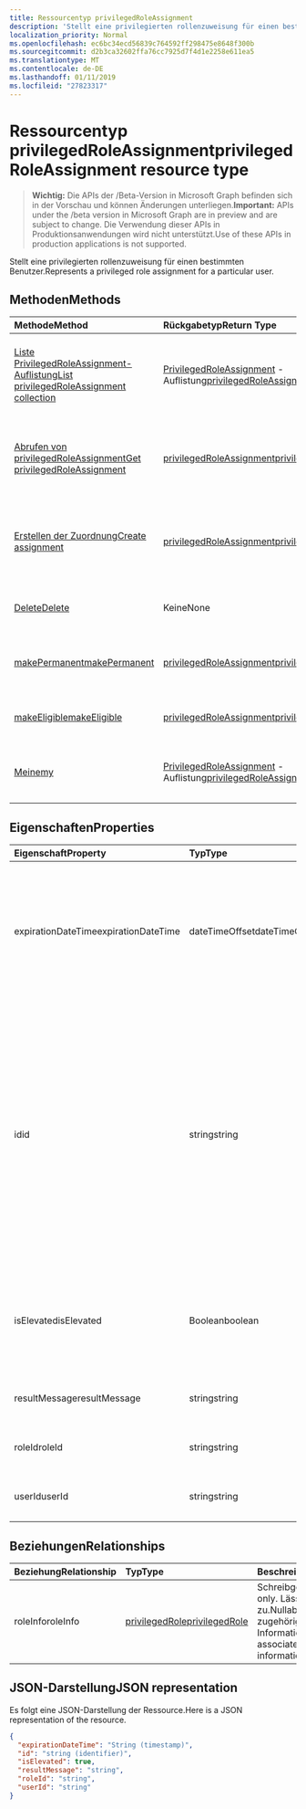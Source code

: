 ```yaml
---
title: Ressourcentyp privilegedRoleAssignment
description: 'Stellt eine privilegierten rollenzuweisung für einen bestimmten Benutzer. '
localization_priority: Normal
ms.openlocfilehash: ec6bc34ecd56839c764592ff298475e8648f300b
ms.sourcegitcommit: d2b3ca32602ffa76cc7925d7f4d1e2258e611ea5
ms.translationtype: MT
ms.contentlocale: de-DE
ms.lasthandoff: 01/11/2019
ms.locfileid: "27823317"
---
```

# <a name="privilegedroleassignment-resource-type"></a><span data-ttu-id="1b702-103">Ressourcentyp privilegedRoleAssignment</span><span class="sxs-lookup"><span data-stu-id="1b702-103">privilegedRoleAssignment resource type</span></span>

> <span data-ttu-id="1b702-104">**Wichtig:** Die APIs der /Beta-Version in Microsoft Graph befinden sich in der Vorschau und können Änderungen unterliegen.</span><span class="sxs-lookup"><span data-stu-id="1b702-104">**Important:** APIs under the /beta version in Microsoft Graph are in preview and are subject to change.</span></span> <span data-ttu-id="1b702-105">Die Verwendung dieser APIs in Produktionsanwendungen wird nicht unterstützt.</span><span class="sxs-lookup"><span data-stu-id="1b702-105">Use of these APIs in production applications is not supported.</span></span>

<span data-ttu-id="1b702-106">Stellt eine privilegierten rollenzuweisung für einen bestimmten Benutzer.</span><span class="sxs-lookup"><span data-stu-id="1b702-106">Represents a privileged role assignment for a particular user.</span></span> 


## <a name="methods"></a><span data-ttu-id="1b702-107">Methoden</span><span class="sxs-lookup"><span data-stu-id="1b702-107">Methods</span></span>

| <span data-ttu-id="1b702-108">Methode</span><span class="sxs-lookup"><span data-stu-id="1b702-108">Method</span></span>           | <span data-ttu-id="1b702-109">Rückgabetyp</span><span class="sxs-lookup"><span data-stu-id="1b702-109">Return Type</span></span>    |<span data-ttu-id="1b702-110">Beschreibung</span><span class="sxs-lookup"><span data-stu-id="1b702-110">Description</span></span>|
|:---------------|:--------|:----------|
|[<span data-ttu-id="1b702-111">Liste PrivilegedRoleAssignment-Auflistung</span><span class="sxs-lookup"><span data-stu-id="1b702-111">List privilegedRoleAssignment collection</span></span>](../api/privilegedroleassignment-list.md) | <span data-ttu-id="1b702-112">[PrivilegedRoleAssignment](privilegedroleassignment.md) -Auflistung</span><span class="sxs-lookup"><span data-stu-id="1b702-112">[privilegedRoleAssignment](privilegedroleassignment.md) collection</span></span>|<span data-ttu-id="1b702-113">Rufen Sie die Auflistung von PrivilegedRoleAssignment-Objekten.</span><span class="sxs-lookup"><span data-stu-id="1b702-113">Get the collection of privilegedRoleAssignment objects.</span></span>|
|[<span data-ttu-id="1b702-114">Abrufen von privilegedRoleAssignment</span><span class="sxs-lookup"><span data-stu-id="1b702-114">Get privilegedRoleAssignment</span></span>](../api/privilegedroleassignment-get.md) | [<span data-ttu-id="1b702-115">privilegedRoleAssignment</span><span class="sxs-lookup"><span data-stu-id="1b702-115">privilegedRoleAssignment</span></span>](privilegedroleassignment.md) |<span data-ttu-id="1b702-116">Lesen Sie Eigenschaften und Beziehungen des PrivilegedRoleAssignment-Objekts.</span><span class="sxs-lookup"><span data-stu-id="1b702-116">Read properties and relationships of privilegedRoleAssignment object.</span></span>|
|[<span data-ttu-id="1b702-117">Erstellen der Zuordnung</span><span class="sxs-lookup"><span data-stu-id="1b702-117">Create assignment</span></span>](../api/privilegedroleassignment-post-privilegedroleassignments.md) |[<span data-ttu-id="1b702-118">privilegedRoleAssignment</span><span class="sxs-lookup"><span data-stu-id="1b702-118">privilegedRoleAssignment</span></span>](privilegedroleassignment.md)| <span data-ttu-id="1b702-119">Erstellen Sie eine neue Zuordnung, indem Sie das Veröffentlichen in der Assignments-Auflistung.</span><span class="sxs-lookup"><span data-stu-id="1b702-119">Create a new assignment by posting to the assignments collection.</span></span>|
|[<span data-ttu-id="1b702-120">Delete</span><span class="sxs-lookup"><span data-stu-id="1b702-120">Delete</span></span>](../api/privilegedroleassignment-delete.md) | <span data-ttu-id="1b702-121">Keine</span><span class="sxs-lookup"><span data-stu-id="1b702-121">None</span></span> |<span data-ttu-id="1b702-122">PrivilegedRoleAssignment-Objekt zu löschen.</span><span class="sxs-lookup"><span data-stu-id="1b702-122">Delete privilegedRoleAssignment object.</span></span> |
|[<span data-ttu-id="1b702-123">makePermanent</span><span class="sxs-lookup"><span data-stu-id="1b702-123">makePermanent</span></span>](../api/privilegedroleassignment-makepermanent.md)|[<span data-ttu-id="1b702-124">privilegedRoleAssignment</span><span class="sxs-lookup"><span data-stu-id="1b702-124">privilegedRoleAssignment</span></span>](privilegedroleassignment.md)|<span data-ttu-id="1b702-125">Stellen Sie die rollenzuweisung als dauerhaft entfernt.</span><span class="sxs-lookup"><span data-stu-id="1b702-125">Make the role assignment as permanent.</span></span>|
|[<span data-ttu-id="1b702-126">makeEligible</span><span class="sxs-lookup"><span data-stu-id="1b702-126">makeEligible</span></span>](../api/privilegedroleassignment-makeeligible.md)|[<span data-ttu-id="1b702-127">privilegedRoleAssignment</span><span class="sxs-lookup"><span data-stu-id="1b702-127">privilegedRoleAssignment</span></span>](privilegedroleassignment.md)|<span data-ttu-id="1b702-128">Stellen Sie die rollenzuweisung als geeignet.</span><span class="sxs-lookup"><span data-stu-id="1b702-128">Make the role assignment as eligible.</span></span>|
|[<span data-ttu-id="1b702-129">Meine</span><span class="sxs-lookup"><span data-stu-id="1b702-129">my</span></span>](../api/privilegedroleassignment-my.md)|<span data-ttu-id="1b702-130">[PrivilegedRoleAssignment](privilegedroleassignment.md) -Auflistung</span><span class="sxs-lookup"><span data-stu-id="1b702-130">[privilegedRoleAssignment](privilegedroleassignment.md) collection</span></span>|<span data-ttu-id="1b702-131">Abrufen des aktuellen Benutzers privilegierten rollenzuweisungen.</span><span class="sxs-lookup"><span data-stu-id="1b702-131">Get the current user's privileged role assignments.</span></span>|

## <a name="properties"></a><span data-ttu-id="1b702-132">Eigenschaften</span><span class="sxs-lookup"><span data-stu-id="1b702-132">Properties</span></span>
| <span data-ttu-id="1b702-133">Eigenschaft</span><span class="sxs-lookup"><span data-stu-id="1b702-133">Property</span></span>     | <span data-ttu-id="1b702-134">Typ</span><span class="sxs-lookup"><span data-stu-id="1b702-134">Type</span></span>   |<span data-ttu-id="1b702-135">Beschreibung</span><span class="sxs-lookup"><span data-stu-id="1b702-135">Description</span></span>|
|:---------------|:--------|:----------|
|<span data-ttu-id="1b702-136">expirationDateTime</span><span class="sxs-lookup"><span data-stu-id="1b702-136">expirationDateTime</span></span>|<span data-ttu-id="1b702-137">dateTimeOffset</span><span class="sxs-lookup"><span data-stu-id="1b702-137">dateTimeOffset</span></span>|<span data-ttu-id="1b702-138">Die UTC-DateTime, die temporäre privilegierten rollenzuweisung abgelaufen sein wird.</span><span class="sxs-lookup"><span data-stu-id="1b702-138">The UTC DateTime when the temporary privileged role assignment will be expired.</span></span> <span data-ttu-id="1b702-139">Für permanente rollenzuweisung ist der Wert null.</span><span class="sxs-lookup"><span data-stu-id="1b702-139">For permanent role assignment, the value is null.</span></span>|
|<span data-ttu-id="1b702-140">id</span><span class="sxs-lookup"><span data-stu-id="1b702-140">id</span></span>|<span data-ttu-id="1b702-141">string</span><span class="sxs-lookup"><span data-stu-id="1b702-141">string</span></span>| <span data-ttu-id="1b702-142">Der eindeutige Bezeichner für die privilegierten rollenzuweisung.</span><span class="sxs-lookup"><span data-stu-id="1b702-142">The unique identifier for the privileged role assignment.</span></span> <span data-ttu-id="1b702-143">Schreibgeschützt.</span><span class="sxs-lookup"><span data-stu-id="1b702-143">Read-only.</span></span> <span data-ttu-id="1b702-144">Es ist im Format "UserId_roleId", wobei Benutzer-ID ist die GUID-Zeichenfolge für Azure AD-Benutzer-Id und RoleId ist die GUID für Azure Administrator Rollen-Id-Zeichenfolge.</span><span class="sxs-lookup"><span data-stu-id="1b702-144">It is in the format of 'userId_roleId', where userId is the GUID string for Azure AD user id, and roleId is the GUID string for Azure administrator role id.</span></span>|
|<span data-ttu-id="1b702-145">isElevated</span><span class="sxs-lookup"><span data-stu-id="1b702-145">isElevated</span></span>|<span data-ttu-id="1b702-146">Boolean</span><span class="sxs-lookup"><span data-stu-id="1b702-146">boolean</span></span>|<span data-ttu-id="1b702-147">**true,** Wenn die rollenzuweisung aktiviert ist.</span><span class="sxs-lookup"><span data-stu-id="1b702-147">**true** if the role assignment is activated.</span></span> <span data-ttu-id="1b702-148">**false,** Wenn die rollenzuweisung deaktiviert wird.</span><span class="sxs-lookup"><span data-stu-id="1b702-148">**false** if the role assignment is deactivated.</span></span>|
|<span data-ttu-id="1b702-149">resultMessage</span><span class="sxs-lookup"><span data-stu-id="1b702-149">resultMessage</span></span>|<span data-ttu-id="1b702-150">string</span><span class="sxs-lookup"><span data-stu-id="1b702-150">string</span></span>|<span data-ttu-id="1b702-151">Ergebnisnachricht vom Dienst festgelegt.</span><span class="sxs-lookup"><span data-stu-id="1b702-151">Result message set by the service.</span></span>|
|<span data-ttu-id="1b702-152">roleId</span><span class="sxs-lookup"><span data-stu-id="1b702-152">roleId</span></span>|<span data-ttu-id="1b702-153">string</span><span class="sxs-lookup"><span data-stu-id="1b702-153">string</span></span>|<span data-ttu-id="1b702-154">Rollenbezeichner.</span><span class="sxs-lookup"><span data-stu-id="1b702-154">Role identifier.</span></span> <span data-ttu-id="1b702-155">Im Zeichenformat GUID.</span><span class="sxs-lookup"><span data-stu-id="1b702-155">In GUID string format.</span></span>|
|<span data-ttu-id="1b702-156">userId</span><span class="sxs-lookup"><span data-stu-id="1b702-156">userId</span></span>|<span data-ttu-id="1b702-157">string</span><span class="sxs-lookup"><span data-stu-id="1b702-157">string</span></span>|<span data-ttu-id="1b702-158">Benutzer-ID.</span><span class="sxs-lookup"><span data-stu-id="1b702-158">User identifier.</span></span> <span data-ttu-id="1b702-159">Im Zeichenformat GUID.</span><span class="sxs-lookup"><span data-stu-id="1b702-159">In GUID string format.</span></span>|

## <a name="relationships"></a><span data-ttu-id="1b702-160">Beziehungen</span><span class="sxs-lookup"><span data-stu-id="1b702-160">Relationships</span></span>
| <span data-ttu-id="1b702-161">Beziehung</span><span class="sxs-lookup"><span data-stu-id="1b702-161">Relationship</span></span> | <span data-ttu-id="1b702-162">Typ</span><span class="sxs-lookup"><span data-stu-id="1b702-162">Type</span></span>   |<span data-ttu-id="1b702-163">Beschreibung</span><span class="sxs-lookup"><span data-stu-id="1b702-163">Description</span></span>|
|:---------------|:--------|:----------|
|<span data-ttu-id="1b702-164">roleInfo</span><span class="sxs-lookup"><span data-stu-id="1b702-164">roleInfo</span></span>|[<span data-ttu-id="1b702-165">privilegedRole</span><span class="sxs-lookup"><span data-stu-id="1b702-165">privilegedRole</span></span>](privilegedrole.md)| <span data-ttu-id="1b702-166">Schreibgeschützt.</span><span class="sxs-lookup"><span data-stu-id="1b702-166">Read-only.</span></span> <span data-ttu-id="1b702-167">Lässt Nullwerte zu.</span><span class="sxs-lookup"><span data-stu-id="1b702-167">Nullable.</span></span> <span data-ttu-id="1b702-168">Die zugehörige Rolle-Informationen.</span><span class="sxs-lookup"><span data-stu-id="1b702-168">The associated role information.</span></span>|

## <a name="json-representation"></a><span data-ttu-id="1b702-169">JSON-Darstellung</span><span class="sxs-lookup"><span data-stu-id="1b702-169">JSON representation</span></span>

<span data-ttu-id="1b702-170">Es folgt eine JSON-Darstellung der Ressource.</span><span class="sxs-lookup"><span data-stu-id="1b702-170">Here is a JSON representation of the resource.</span></span>

<!-- {
  "blockType": "resource",
  "optionalProperties": [

  ],
  "@odata.type": "microsoft.graph.privilegedRoleAssignment"
}-->

```json
{
  "expirationDateTime": "String (timestamp)",
  "id": "string (identifier)",
  "isElevated": true,
  "resultMessage": "string",
  "roleId": "string",
  "userId": "string"
}

```

<!-- uuid: 8fcb5dbc-d5aa-4681-8e31-b001d5168d79
2015-10-25 14:57:30 UTC -->
<!-- {
  "type": "#page.annotation",
  "description": "privilegedRoleAssignment resource",
  "keywords": "",
  "section": "documentation",
  "tocPath": ""
}-->
